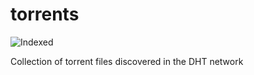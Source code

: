 torrents 
========
![Indexed](https://img.shields.io/badge/indexed-85249-blue)

Collection of torrent files discovered in the DHT network
